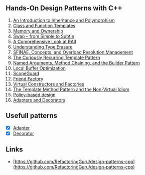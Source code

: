 ## Hands-On Design Patterns with C++

1. [An Introduction to Inheritance and Polymorphism](https://github.com/emelyantsev/hands-on-design-patterns-cpp/tree/main/Chapter01)
2. [Class and Function Templates](https://github.com/emelyantsev/hands-on-design-patterns-cpp/tree/main/Chapter02)
3. [Memory and Ownership](https://github.com/emelyantsev/hands-on-design-patterns-cpp/tree/main/Chapter03)
4. [Swap – from Simple to Subtle](https://github.com/emelyantsev/hands-on-design-patterns-cpp/tree/main/Chapter04)
5. [A Comprehensive Look at RAII](https://github.com/emelyantsev/hands-on-design-patterns-cpp/tree/main/Chapter05)
6. [Understanding Type Erasure](https://github.com/emelyantsev/hands-on-design-patterns-cpp/tree/main/Chapter06)
7. [SFINAE, Concepts, and Overload Resolution Management](https://github.com/emelyantsev/hands-on-design-patterns-cpp/tree/main/Chapter07)
8. [The Curiously Recurring Template Pattern](https://github.com/emelyantsev/hands-on-design-patterns-cpp/tree/main/Chapter08)
9. [Named Arguments, Method Chaining, and the Builder Pattern](https://github.com/emelyantsev/hands-on-design-patterns-cpp/tree/main/Chapter09)
10. [Local Buffer Optimization](https://github.com/emelyantsev/hands-on-design-patterns-cpp/tree/main/Chapter10)
11. [ScopeGuard](https://github.com/emelyantsev/hands-on-design-patterns-cpp/tree/main/Chapter11)
12. [Friend Factory](https://github.com/emelyantsev/hands-on-design-patterns-cpp/tree/main/Chapter12)
13. [Virtual Constructors and Factories](https://github.com/emelyantsev/hands-on-design-patterns-cpp/tree/main/Chapter13)
14. [The Template Method Pattern and the Non-Virtual Idiom](https://github.com/emelyantsev/hands-on-design-patterns-cpp/tree/main/Chapter14)
15. [Policy-based design](https://github.com/emelyantsev/hands-on-design-patterns-cpp/tree/main/Chapter15)
16. [Adapters and Decorators](https://github.com/emelyantsev/hands-on-design-patterns-cpp/tree/main/Chapter16)


## Usefull patterns 

- [x] [Adapter](https://github.com/emelyantsev/hands-on-design-patterns-cpp/tree/main/Appendix_2/Adapter)
- [x] [Decorator](https://github.com/emelyantsev/hands-on-design-patterns-cpp/tree/main/Appendix_2/Decorator)

## Links

- [https://github.com/RefactoringGuru/design-patterns-cpp](https://github.com/RefactoringGuru/design-patterns-cpp) 

